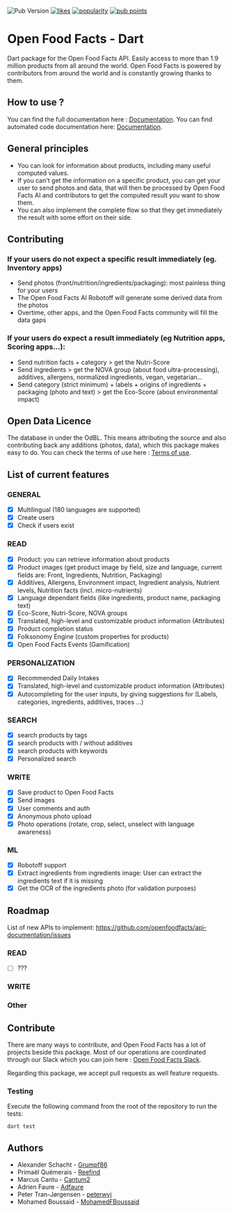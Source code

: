![Pub Version](https://img.shields.io/pub/v/openfoodfacts?&colorB=green)
[![likes](https://badges.bar/openfoodfacts/likes)](https://pub.dev/packages/openfoodfacts/score)
[![popularity](https://badges.bar/openfoodfacts/popularity)](https://pub.dev/packages/openfoodfacts/score)
[![pub points](https://badges.bar/openfoodfacts/pub%20points)](https://pub.dev/packages/openfoodfacts/score)

# Open Food Facts - Dart
Dart package for the Open Food Facts API. Easily access to more than 1.9 million products from all around the world.
Open Food Facts is powered by contributors from around the world and is constantly growing thanks to them.

## How to use ?
You can find the full documentation here : [Documentation](https://github.com/openfoodfacts/openfoodfacts-dart/blob/master/DOCUMENTATION.md).
You can find automated code documentation here:  [Documentation](https://openfoodfacts.github.io/openfoodfacts-dart/).

## General principles
- You can look for information about products, including many useful computed values. 
- If you can't get the information on a specific product, you can get your user to send photos and data, that will then be processed by Open Food Facts AI and contributors to get the computed result you want to show them.
- You can also implement the complete flow so that they get immediately the result with some effort on their side.

## Contributing 

### If your users do not expect a specific result immediately (eg. Inventory apps)
- Send photos (front/nutrition/ingredients/packaging): most painless thing for your users
- The Open Food Facts AI Robotoff will generate some derived data from the photos
- Overtime, other apps, and the Open Food Facts community will fill the data gaps

### If your users do expect a result immediately (eg Nutrition apps, Scoring apps…):
- Send nutrition facts + category > get the Nutri-Score
- Send ingredients > get the NOVA group (about food ultra-processing), additives, allergens, normalized ingredients, vegan, vegetarian…
- Send category (strict minimum) + labels + origins of ingredients + packaging (photo and text) > get the Eco-Score (about environmental impact)

## Open Data Licence
The database in under the OdBL. This means attributing the source and also contributing back any additions (photos, data), which this package makes easy to do.
You can check the terms of use here : [Terms of use](https://world.openfoodfacts.org/terms-of-use).

## List of current features

### GENERAL
- [x] Multilingual (180 languages are supported)
- [x] Create users
- [x] Check if users exist   

### READ
- [x] Product: you can retrieve information about products
- [x] Product images (get product image by field, size and language, current fields are: Front, Ingredients, Nutrition, Packaging)
- [x] Additives, Allergens, Environment impact, Ingredient analysis, Nutrient levels, Nutrition facts (incl. micro-nutrients)
- [x] Language dependant fields (like ingredients, product name, packaging text)
- [x] Eco-Score, Nutri-Score, NOVA groups
- [x] Translated, high-level and customizable product information (Attributes)
- [x] Product completion status
- [x] Folksonomy Engine (custom properties for products)
- [x] Open Food Facts Events (Gamification)

### PERSONALIZATION
- [x] Recommended Daily Intakes
- [x] Translated, high-level and customizable product information (Attributes)
- [x] Autocompleting for the user inputs, by giving suggestions for (Labels, categories, ingredients, additives, traces ...)

### SEARCH
- [x] search products by tags
- [x] search products with / without additives
- [x] search products with keywords
- [x] Personalized search

### WRITE
- [x] Save product to Open Food Facts 
- [x] Send images
- [x] User comments and auth
- [x] Anonymous photo upload
- [x] Photo operations (rotate, crop, select, unselect with language awareness)
### ML
- [x] Robotoff support
- [x] Extract ingredients from ingredients image: User can extract the ingredients text if it is missing
- [x] Get the OCR of the ingredients photo (for validation purposes)

## Roadmap
List of new APIs to implement: https://github.com/openfoodfacts/api-documentation/issues

### READ
- [ ] ???

### WRITE

### Other

## Contribute
There are many ways to contribute, and Open Food Facts has a lot of projects beside this package.
Most of our operations are coordinated through our Slack which you can join here : [Open Food Facts Slack](https://openfoodfacts.slack.com).

Regarding this package, we accept pull requests as well feature requests.

### Testing

Execute the following command from the root of the repository to run the tests:

```
dart test
```

## Authors
* Alexander Schacht - [Grumpf86](https://github.com/Grumpf86)
* Primaël Quémerais - [Reefind](https://gitlab.com/Reefind)
* Marcus Cantu - [Cantum2](https://github.com/Cantum2)
* Adrien Faure - [Adfaure](https://github.com/adfaure)
* Peter Tran-Jørgensen - [peterwvj](https://github.com/peterwvj)
* Mohamed Boussaid - [MohamedFBoussaid](https://github.com/MohamedFBoussaid)
